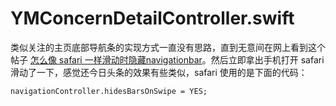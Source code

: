 # YMConcernDetailController.swift


类似关注的主页底部导航条的实现方式一直没有思路，直到无意间在网上看到这个帖子 
[怎么像 safari 一样滑动时隐藏navigationbar](http://blog.sina.com.cn/s/blog_4cd8dd130102va7m.html)。然后立即拿出手机打开 safari 滑动了一下，感觉还今日头条的效果有些类似，safari 使用的是下面的代码：

```
navigationController.hidesBarsOnSwipe = YES;
```

